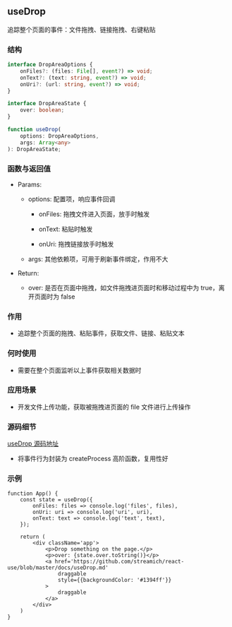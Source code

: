 ## useDrop

追踪整个页面的事件：文件拖拽、链接拖拽、右键粘贴

### 结构

```ts
interface DropAreaOptions {
    onFiles?: (files: File[], event?) => void;
    onText?: (text: string, event?) => void;
    onUri?: (url: string, event?) => void;
}

interface DropAreaState {
    over: boolean;
}

function useDrop(
    options: DropAreaOptions,
    args: Array<any>
): DropAreaState;
```

### 函数与返回值

- Params:

    - options: 配置项，响应事件回调

        - onFiles: 拖拽文件进入页面，放手时触发

        - onText: 粘贴时触发

        - onUri: 拖拽链接放手时触发

    - args: 其他依赖项，可用于刷新事件绑定，作用不大

- Return:

    - over: 是否在页面中拖拽，如文件拖拽进页面时和移动过程中为 true，离开页面时为 false

### 作用

- 追踪整个页面的拖拽、粘贴事件，获取文件、链接、粘贴文本

### 何时使用

- 需要在整个页面监听以上事件获取相关数据时

### 应用场景

- 开发文件上传功能，获取被拖拽进页面的 file 文件进行上传操作

### 源码细节

[useDrop 源码地址](https://github.com/streamich/react-use/blob/master/src/useDrop.ts)

- 将事件行为封装为 createProcess 高阶函数，复用性好

### 示例

```tsx
function App() {
    const state = useDrop({
        onFiles: files => console.log('files', files),
        onUri: uri => console.log('uri', uri),
        onText: text => console.log('text', text),
    });

    return (
        <div className='app'>
            <p>Drop something on the page.</p>
            <p>over: {state.over.toString()}</p>
            <a href='https://github.com/streamich/react-use/blob/master/docs/useDrop.md' 
                draggable 
                style={{backgroundColor: '#1394ff'}}
            >
                draggable
            </a>
        </div>
    )
}
```

